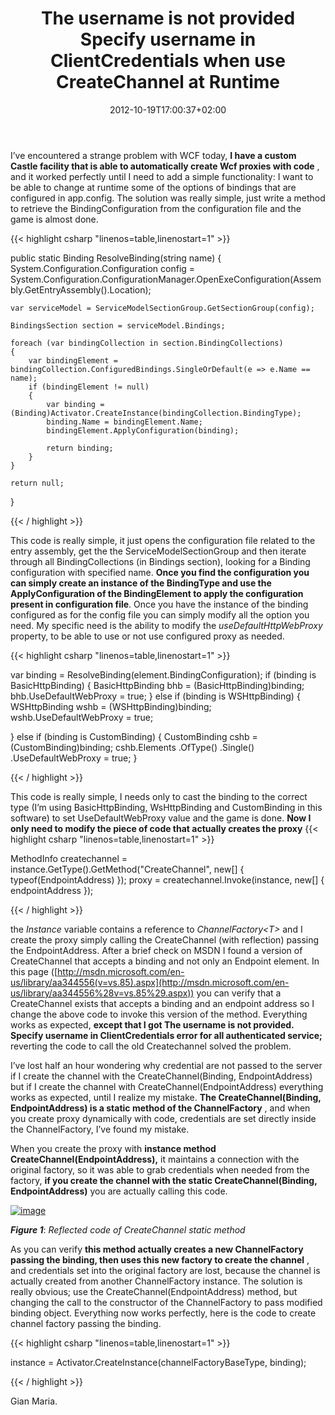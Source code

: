 ﻿---
title: "The username is not provided Specify username in ClientCredentials when use CreateChannel at Runtime"
description: ""
date: 2012-10-19T17:00:37+02:00
draft: false
tags: [Wcf]
categories: [NET framework]
---
I’ve encountered a strange problem with WCF today,  **I have a custom Castle facility that is able to automatically create Wcf proxies with code** , and it worked perfectly until I need to add a simple functionality: I want to be able to change at runtime some of the options of bindings that are configured in app.config. The solution was really simple, just write a method to retrieve the BindingConfiguration from the configuration file and the game is almost done.

{{< highlight csharp "linenos=table,linenostart=1" >}}


public static Binding ResolveBinding(string name)
{
    System.Configuration.Configuration config =
        System.Configuration.ConfigurationManager.OpenExeConfiguration(Assembly.GetEntryAssembly().Location);

    var serviceModel = ServiceModelSectionGroup.GetSectionGroup(config);

    BindingsSection section = serviceModel.Bindings;

    foreach (var bindingCollection in section.BindingCollections)
    {
        var bindingElement = bindingCollection.ConfiguredBindings.SingleOrDefault(e => e.Name == name);
        if (bindingElement != null)
        {
            var binding = (Binding)Activator.CreateInstance(bindingCollection.BindingType);
            binding.Name = bindingElement.Name;
            bindingElement.ApplyConfiguration(binding);

            return binding;
        }
    }

    return null;
}

{{< / highlight >}}

This code is really simple, it just opens the configuration file related to the entry assembly, get the the ServiceModelSectionGroup and then iterate through all BindingCollections (in Bindings section), looking for a Binding configuration with specified name.  **Once you find the configuration you can simply create an instance of the BindingType and use the ApplyConfiguration of the BindingElement to apply the configuration present in configuration file**. Once you have the instance of the binding configured as for the config file you can simply modify all the option you need. My specific need is the ability to modify the *useDefaultHttpWebProxy* property, to be able to use or not use configured proxy as needed.

{{< highlight csharp "linenos=table,linenostart=1" >}}


var binding = ResolveBinding(element.BindingConfiguration);
if (binding is BasicHttpBinding)
{
    BasicHttpBinding bhb = (BasicHttpBinding)binding;
    bhb.UseDefaultWebProxy = true;
}
else if (binding is WSHttpBinding)
{
    WSHttpBinding wshb = (WSHttpBinding)binding;
        wshb.UseDefaultWebProxy = true;

}
else if (binding is CustomBinding)
{
    CustomBinding cshb = (CustomBinding)binding;
    cshb.Elements
       .OfType<HttpsTransportBindingElement>()
       .Single()
       .UseDefaultWebProxy = true;
}

{{< / highlight >}}

This code is really simple, I needs only to cast the binding to the correct type (I’m using BasicHttpBinding, WsHttpBinding and CustomBinding in this software) to set UseDefaultWebProxy value and the game is done.  **Now I only need to modify the piece of code that actually creates the proxy** {{< highlight csharp "linenos=table,linenostart=1" >}}


MethodInfo createchannel = instance.GetType().GetMethod("CreateChannel", new[] { typeof(EndpointAddress) });
proxy = createchannel.Invoke(instance, new[] { endpointAddress });

{{< / highlight >}}

the *Instance* variable contains a reference to *ChannelFactory&lt;T&gt;* and I create the proxy simply calling the CreateChannel (with reflection) passing the EndpointAddress. After a brief check on MSDN I found a version of CreateChannel that accepts a binding and not only an Endpoint element. In this page ([http://msdn.microsoft.com/en-us/library/aa344556(v=vs.85).aspx](http://msdn.microsoft.com/en-us/library/aa344556%28v=vs.85%29.aspx)) you can verify that a CreateChannel exists that accepts a binding and an endpoint address so I change the above code to invoke this version of the method. Everything works as expected,  **except that I got The username is not provided. Specify username in ClientCredentials error for all authenticated service;** reverting the code to call the old Createchannel solved the problem.

I’ve lost half an hour wondering why credential are not passed to the server if I create the channel with the CreateChannel(Binding, EndpointAddress) but if I create the channel with CreateChannel(EndpointAddress) everything works as expected, until I realize my mistake.  **The CreateChannel(Binding, EndpointAddress) is a static method of the ChannelFactory** , and when you create proxy dynamically with code, credentials are set directly inside the ChannelFactory, I’ve found my mistake.

When you create the proxy with  **instance method CreateChannel(EndpointAddress),** it maintains a connection with the original factory, so it was able to grab credentials when needed from the factory,  **if you create the channel with the static CreateChannel(Binding, EndpointAddress)** you are actually calling this code.

[![image](https://www.codewrecks.com/blog/wp-content/uploads/2012/10/image_thumb.png "image")](https://www.codewrecks.com/blog/wp-content/uploads/2012/10/image.png)

 ***Figure 1***: *Reflected code of CreateChannel static method*

As you can verify  **this method actually creates a new ChannelFactory passing the binding, then uses this new factory to create the channel** , and credentials set into the original factory are lost, because the channel is actually created from another ChannelFactory instance. The solution is really obvious; use the CreateChannel(EndpointAddress) method, but changing the call to the constructor of the ChannelFactory to pass modified binding object. Everything now works perfectly, here is the code to create channel factory passing the binding.

{{< highlight csharp "linenos=table,linenostart=1" >}}


instance = Activator.CreateInstance(channelFactoryBaseType, binding);

{{< / highlight >}}

Gian Maria.
